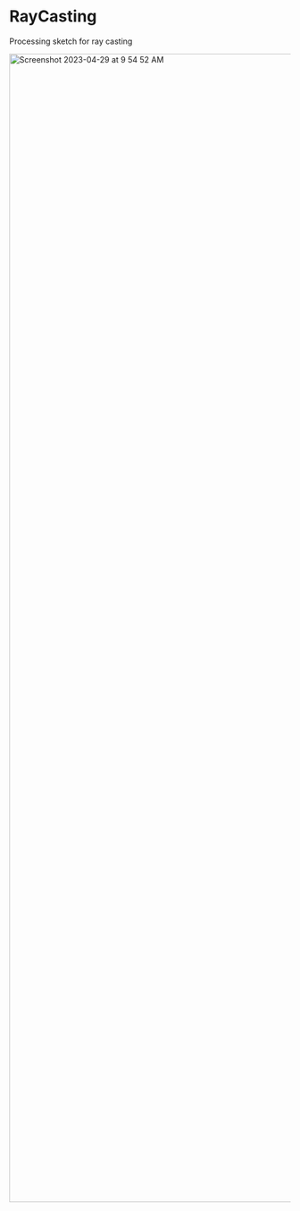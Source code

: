 # RayCasting
Processing sketch for ray casting

<img width="2056" alt="Screenshot 2023-04-29 at 9 54 52 AM" src="https://user-images.githubusercontent.com/65566752/235306609-bc586918-6b2d-4c4e-a29f-ce243b148d4c.png">
